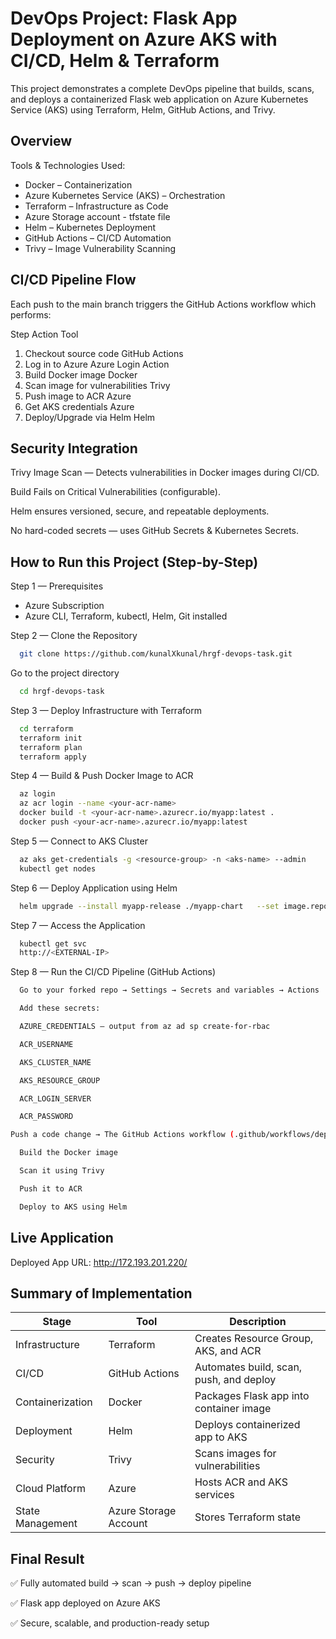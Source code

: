 
# DevOps Project: Flask App Deployment on Azure AKS with CI/CD, Helm & Terraform

This project demonstrates a complete DevOps pipeline that builds, scans, and deploys a containerized Flask web application on Azure Kubernetes Service (AKS) using Terraform, Helm, GitHub Actions, and Trivy.


## Overview

Tools & Technologies Used:
- Docker – Containerization
- Azure Kubernetes Service (AKS) – Orchestration
- Terraform – Infrastructure as Code
- Azure Storage account - tfstate file
- Helm – Kubernetes Deployment
- GitHub Actions – CI/CD Automation
- Trivy – Image Vulnerability Scanning

## CI/CD Pipeline Flow

Each push to the main branch triggers the GitHub Actions workflow which performs:

Step	Action	Tool
1.	Checkout source code	GitHub Actions
2.	Log in to Azure	Azure Login Action
3.	Build Docker image	Docker
4.	Scan image for vulnerabilities	Trivy
5.	Push image to ACR	Azure 
6.	Get AKS credentials	Azure
7.	Deploy/Upgrade via Helm	Helm


## Security Integration

Trivy Image Scan — Detects vulnerabilities in Docker images during CI/CD.

Build Fails on Critical Vulnerabilities (configurable).

Helm ensures versioned, secure, and repeatable deployments.

No hard-coded secrets — uses GitHub Secrets & Kubernetes Secrets.






## How to Run this Project (Step-by-Step)

Step 1 — Prerequisites
- Azure Subscription
- Azure CLI, Terraform, kubectl, Helm, Git installed

Step 2 — Clone the Repository

```bash
  git clone https://github.com/kunalXkunal/hrgf-devops-task.git
```

Go to the project directory

```bash
  cd hrgf-devops-task
```

Step 3 — Deploy Infrastructure with Terraform

```bash
  cd terraform
  terraform init
  terraform plan
  terraform apply
```
Step 4 — Build & Push Docker Image to ACR

```bash
  az login
  az acr login --name <your-acr-name>
  docker build -t <your-acr-name>.azurecr.io/myapp:latest .
  docker push <your-acr-name>.azurecr.io/myapp:latest

```
Step 5 — Connect to AKS Cluster

```bash
  az aks get-credentials -g <resource-group> -n <aks-name> --admin
  kubectl get nodes
```
Step 6 — Deploy Application using Helm

```bash
  helm upgrade --install myapp-release ./myapp-chart   --set image.repository=<your-acr-name>.azurecr.io/myapp   --set image.tag=latest   --set replicaCount=2
```
Step 7 — Access the Application

```bash
  kubectl get svc
  http://<EXTERNAL-IP>
```
Step 8 — Run the CI/CD Pipeline (GitHub Actions)

```bash
  Go to your forked repo → Settings → Secrets and variables → Actions

  Add these secrets:

  AZURE_CREDENTIALS – output from az ad sp create-for-rbac

  ACR_USERNAME

  AKS_CLUSTER_NAME

  AKS_RESOURCE_GROUP

  ACR_LOGIN_SERVER

  ACR_PASSWORD

Push a code change → The GitHub Actions workflow (.github/workflows/deploy.yml) will:

  Build the Docker image

  Scan it using Trivy

  Push it to ACR

  Deploy to AKS using Helm
```



## Live Application

Deployed App URL:
http://172.193.201.220/

## Summary of Implementation
Stage                | Tool              | Description
---------------------|------------------|-----------------------------------------------
Infrastructure       | Terraform         | Creates Resource Group, AKS, and ACR
CI/CD                | GitHub Actions    | Automates build, scan, push, and deploy
Containerization     | Docker            | Packages Flask app into container image
Deployment           | Helm              | Deploys containerized app to AKS
Security             | Trivy             | Scans images for vulnerabilities
Cloud Platform       | Azure             | Hosts ACR and AKS services
State Management     | Azure Storage Account| Stores Terraform state

## Final Result
✅ Fully automated build → scan → push → deploy pipeline


✅ Flask app deployed on Azure AKS

✅ Secure, scalable, and production-ready setup


